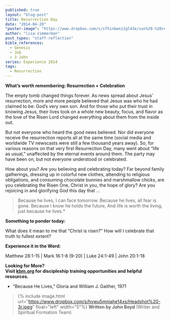 ```yaml
---
published: true
layout: "blog-post"
title: Resurrection Day
date: "2014-04-20"
"poster-image": "https://www.dropbox.com/s/xfhinbwni2gl43e/sun%20-%20resurrection.jpg"
author: "lisa-zimmerman"
post_types: "staff-reflection"
bible_references: 
  - Genesis
  - Job
  - 3 John
series: Experience 2014
tags: 
  - Resurrection
---
```


**What’s worth remembering: Resurrection + Celebration**

The empty tomb changed things forever.  As news spread about Jesus’ resurrection, more and more people believed that Jesus was who he had claimed to be: God’s very own son.  And for those who put their trust in knowing Jesus, their lives took on a whole new beauty, focus, and flavor as the love of the Risen Lord changed everything about them from the inside out.    

But not everyone who heard the good news believed.  Nor did everyone receive the resurrection reports all at the same time (social media and worldwide TV newscasts were still a few thousand years away).  So, for various reasons on that very first Resurrection Day, many went about “life as usual,” unaffected by the eternal events around them.  The party may have been on, but not everyone understood or celebrated. 

How about you?  Are you believing and celebrating today?  Far beyond family gatherings, dressing up in colorful new clothes, attending to religious obligations, and consuming chocolate bunnies and marshmallow chicks, are you celebrating the Risen One, Christ in you, the hope of glory?  Are you rejoicing in and glorifying God this day that …

>Because he lives, I can face tomorrow.
Because he lives, all fear is gone.
Because I know he holds the future, 
And life is worth the living, just because he lives.*
 
**Something to ponder today:**

What does it mean to me that “Christ is risen?”  How will I celebrate that truth to fullest extent?

**Experience it in the Word:**

Matthew 28:1-15 | Mark 16:1-8 (9-20) | Luke 24:1-49 | John 20:1-18

**Looking for More?  
Visit <a href="http://www.kbm.org" target="_blank">kbm.org</a> for discipleship training opportunities and helpful resources.**

* “Because He Lives,” Gloria and William J. Gaither, 1971

>{% include image.html url="https://www.dropbox.com/s/hvwu5mniahe14xs/Headshot%20-3r.jpeg" float="left" width="5"%} **Written by John Boyd**  (Writer and Spiritual Formation Team)